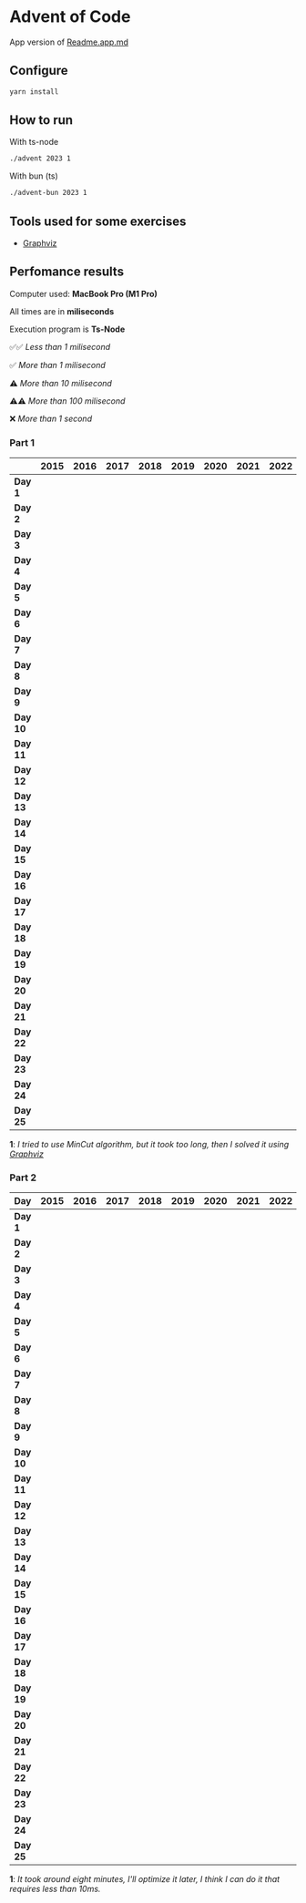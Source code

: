 # Advent of Code

App version of [Readme.app.md](./README.app.md)

## Configure

```sh
yarn install
```

## How to run

With ts-node

```sh
./advent 2023 1
```

With bun (ts)

```sh
./advent-bun 2023 1
```

## Tools used for some exercises

* [Graphviz](https://graphviz.org)

## Perfomance results

Computer used: **MacBook Pro (M1 Pro)**

All times are in **miliseconds**

Execution program is **Ts-Node**

✅✅ _Less than 1 milisecond_

✅ _More than 1 milisecond_

⚠️ _More than 10 milisecond_

⚠️⚠️ _More than 100 milisecond_

❌ _More than 1 second_


### Part 1

|            | **2015** | **2016** | **2017** | **2018** | **2019** | **2020** | **2021** | **2022** | **2023**           |
|------------|----------|----------|----------|----------|----------|----------|----------|----------|--------------------|
| **Day 1**  |          |          |          |          |          |          |          |          | ✅✅ _0.693_         |
| **Day 2**  |          |          |          |          |          |          |          |          | ✅✅ _0.110_         |
| **Day 3**  |          |          |          |          |          |          |          |          | ✅ _3.505_          |
| **Day 4**  |          |          |          |          |          |          |          |          | ✅✅ _0.497_         |
| **Day 5**  |          |          |          |          |          |          |          |          | ✅✅ _0.337_         |
| **Day 6**  |          |          |          |          |          |          |          |          | ✅✅ _0.044_         |
| **Day 7**  |          |          |          |          |          |          |          |          | ✅ _2.694_          |
| **Day 8**  |          |          |          |          |          |          |          |          | ✅ _1.380_          |
| **Day 9**  |          |          |          |          |          |          |          |          | ✅ _2.443_          |
| **Day 10** |          |          |          |          |          |          |          |          | ✅ _1.753_          |
| **Day 11** |          |          |          |          |          |          |          |          | ✅ _7.697_          |
| **Day 12** |          |          |          |          |          |          |          |          | ⚠️ _27.590_        |
| **Day 13** |          |          |          |          |          |          |          |          | ✅ _2.648_          |
| **Day 14** |          |          |          |          |          |          |          |          | ✅ _3.583_          |
| **Day 15** |          |          |          |          |          |          |          |          | ✅✅ _0.936_         |
| **Day 16** |          |          |          |          |          |          |          |          | ✅ _6.827_          |
| **Day 17** |          |          |          |          |          |          |          |          | ⚠️⚠️ _778.990_     |
| **Day 18** |          |          |          |          |          |          |          |          | ✅✅ _0.212_         |
| **Day 19** |          |          |          |          |          |          |          |          |                    |
| **Day 20** |          |          |          |          |          |          |          |          |                    |
| **Day 21** |          |          |          |          |          |          |          |          | ⚠️ _47.354_        |
| **Day 22** |          |          |          |          |          |          |          |          | ⚠️⚠️ _207.238_     |
| **Day 23** |          |          |          |          |          |          |          |          | ✅✅ _0.884_         |
| **Day 24** |          |          |          |          |          |          |          |          | ⚠️ _34.876_        |
| **Day 25** |          |          |          |          |          |          |          |          | ❌ _∞ <sup>1</sup>_ |

**1**: _I tried to use MinCut algorithm, but it took too long, then I solved it using [Graphviz](https://graphviz.org)_

### Part 2

| **Day**    | **2015** | **2016** | **2017** | **2018** | **2019** | **2020** | **2021** | **2022** | **2023**             |
|------------|----------|----------|----------|----------|----------|----------|----------|----------|----------------------|
| **Day 1**  |          |          |          |          |          |          |          |          | ✅ _1.643_            |
| **Day 2**  |          |          |          |          |          |          |          |          | ✅✅ _0.095_           |
| **Day 3**  |          |          |          |          |          |          |          |          | ✅ _1.577_            |
| **Day 4**  |          |          |          |          |          |          |          |          | ✅✅ _0.352_           |
| **Day 5**  |          |          |          |          |          |          |          |          | ❌ _~8m <sup>1</sup>_ |
| **Day 6**  |          |          |          |          |          |          |          |          | ✅✅ _0.034_           |
| **Day 7**  |          |          |          |          |          |          |          |          | ✅ _5.465_            |
| **Day 8**  |          |          |          |          |          |          |          |          | ✅ _6.317_            |
| **Day 9**  |          |          |          |          |          |          |          |          | ✅✅ _0.787_           |
| **Day 10** |          |          |          |          |          |          |          |          | ✅ _7.080_            |
| **Day 11** |          |          |          |          |          |          |          |          | ✅ _5.198_            |
| **Day 12** |          |          |          |          |          |          |          |          | ⚠️⚠️ _555.160_       |
| **Day 13** |          |          |          |          |          |          |          |          | ✅✅ _0.549_           |
| **Day 14** |          |          |          |          |          |          |          |          | ⚠️⚠️ _488.850_       |
| **Day 15** |          |          |          |          |          |          |          |          | ✅ _1.111_            |
| **Day 16** |          |          |          |          |          |          |          |          | ❌ _~1s_              |
| **Day 17** |          |          |          |          |          |          |          |          | ❌ _~3s_              |
| **Day 18** |          |          |          |          |          |          |          |          | ✅✅ _0.109_           |
| **Day 19** |          |          |          |          |          |          |          |          |                      |
| **Day 20** |          |          |          |          |          |          |          |          |                      |
| **Day 21** |          |          |          |          |          |          |          |          | ❌ _~17s_             |
| **Day 22** |          |          |          |          |          |          |          |          | ❌ _~1m_              |
| **Day 23** |          |          |          |          |          |          |          |          | ✅ _5.559_            |
| **Day 24** |          |          |          |          |          |          |          |          | ❌ _~7s_              |
| **Day 25** |          |          |          |          |          |          |          |          | ⭐️                   |

**1**: _It took around eight minutes, I'll optimize it later, I think I can do it that requires less than 10ms._
